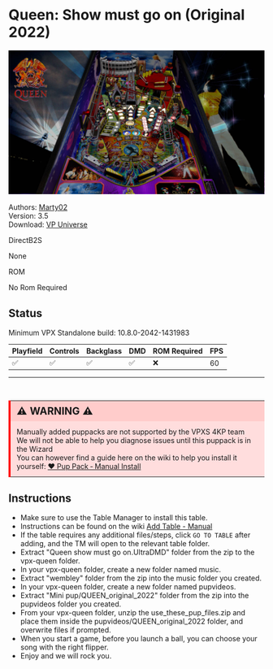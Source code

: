 # Queen: Show must go on (Original 2022)


![Table Preview](../../images/vpx-queen-preview.jpg)

Authors: [Marty02](https://vpuniverse.com/profile/16531-marty02/)  
Version: 3.5  
Download: [VP Universe](https://vpuniverse.com/files/file/11583-queen-show-must-go-on/)

DirectB2S

None

ROM

No Rom Required

## Status 

Minimum VPX Standalone build: 10.8.0-2042-1431983

| Playfield | Controls | Backglass | DMD | ROM Required | FPS | 
|-----------|----------|-----------|-----|--------------|-----|
| :white_check_mark: | :white_check_mark: | :white_check_mark: | :white_check_mark: | :x: | 60 |

---

<br>

<table>
  <tr>
    <td style="background-color: #FFDDDD; padding: 0; border-left: 4px solid #FF0000;">
      <div style="padding: 8px 12px; background-color: #FFCCCB; font-weight: bold;font-size: 20px;">
        <strong>⚠️ WARNING ⚠️</strong>
      </div>
      <div style="padding: 12px 12px 12px 12px;">
        Manually added puppacks are not supported by the VPXS 4KP team<br>
		We will not be able to help you diagnose issues until this puppack is in the Wizard<br>
		You can however find a guide here on the wiki to help you install it yourself: <a href="https://github.com/LegendsUnchained/vpx-standalone-alp4k/wiki/%5B08%5D-%E2%9D%A4%EF%B8%8F-Pup-Pack-%E2%80%90-Manual-Install">❤️ Pup Pack ‐ Manual Install</a>
      </div>
    </td>
  </tr>
</table>

## Instructions

- Make sure to use the Table Manager to install this table.
- Instructions can be found on the wiki [Add Table - Manual](https://github.com/LegendsUnchained/vpx-standalone-alp4k/wiki/%5B04%5D-%F0%9F%A7%A1-TM-%E2%80%90-Other-Features#add-table---manual)
- If the table requires any additional files/steps, click `GO TO TABLE` after adding, and the TM will open to the relevant table folder.
- Extract "Queen show must go on.UltraDMD" folder from the zip to the vpx-queen folder.
- In your vpx-queen folder, create a new folder named music.
- Extract "wembley" folder from the zip into the music folder you created.
- In your vpx-queen folder, create a new folder named pupvideos.
- Extract "Mini pup/QUEEN_original_2022" folder from the zip into the pupvideos folder you created.
- From your vpx-queen folder, unzip the use_these_pup_files.zip and place them inside the pupvideos/QUEEN_original_2022 folder, and overwrite files if prompted.
- When you start a game, before you launch a ball, you can choose your song with the right flipper.
- Enjoy and we will rock you.

